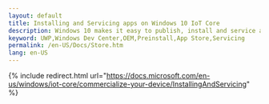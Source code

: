 ```yaml
---
layout: default
title: Installing and Servicing apps on Windows 10 IoT Core
description: Windows 10 makes it easy to publish, install and service apps on IoT Core using Universal Windows Store.
keyword: UWP,Windows Dev Center,OEM,Preinstall,App Store,Servicing
permalink: /en-US/Docs/Store.htm
lang: en-US
---
```

{% include redirect.html url="https://docs.microsoft.com/en-us/windows/iot-core/commercialize-your-device/InstallingAndServicing" %}
